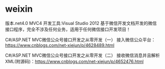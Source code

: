 # weixin
版本.net4.0 MVC4 开发工具:Visual Studio 2012 
基于微信开发文档开发的微信接口程序，完全不涉及任何业务，适用于任何微信接口开发项目！

C#/ASP.NET MVC微信公众号接口开发之从零开发（一） 接入微信公众平台：https://www.cnblogs.com/net-xiejun/p/4628489.html

C#/ASP.NET MVC微信公众号接口开发之从零开发（二） 接收微信消息并且解析XML(附源码)：https://www.cnblogs.com/net-xiejun/p/4652476.html
